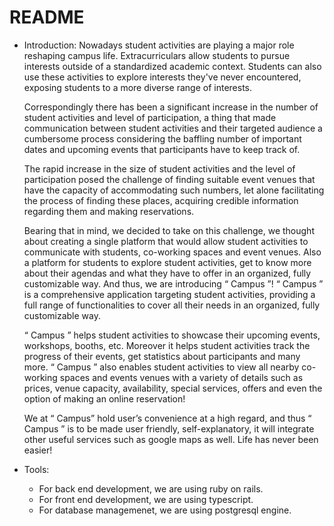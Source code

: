 # README

* Introduction: 
    Nowadays student activities are playing a major role reshaping campus life. Extracurriculars allow
    students to pursue interests outside of a standardized academic context. Students can also use these
    activities to explore interests they've never encountered, exposing students to a more diverse range of
    interests.

    Correspondingly there has been a significant increase in the number of student activities and level of
    participation, a thing that made communication between student activities and their targeted audience a
    cumbersome process considering the baffling number of important dates and upcoming events that
    participants have to keep track of.

    The rapid increase in the size of student activities and the level of participation posed the challenge of
    finding suitable event venues that have the capacity of accommodating such numbers, let alone facilitating
    the process of finding these places, acquiring credible information regarding them and making
    reservations.

    Bearing that in mind, we decided to take on this challenge, we thought about creating a single platform
    that would allow student activities to communicate with students, co-working spaces and event venues.
    Also a platform for students to explore student activities, get to know more about their agendas and what
    they have to offer in an organized, fully customizable way. And thus, we are introducing “ Campus ”!
    “ Campus ” is a comprehensive application targeting student activities, providing a full range of
    functionalities to cover all their needs in an organized, fully customizable way.

    “ Campus ” helps student activities to showcase their upcoming events, workshops, booths, etc. Moreover it
    helps student activities track the progress of their events, get statistics about participants and many more.
    “ Campus ” also enables student activities to view all nearby co-working spaces and events venues with a
    variety of details such as prices, venue capacity, availability, special services, offers and even the option of
    making an online reservation!

    We at “ Campus” hold user’s convenience at a high regard, and thus “ Campus ” is to be made user friendly,
    self-explanatory, it will integrate other useful services such as google maps as well.
    Life has never been easier!

* Tools: 
    - For back end development, we are using ruby on rails.
    - For front end development, we are using typescript. 
    - For database managemenet, we are using postgresql engine.  